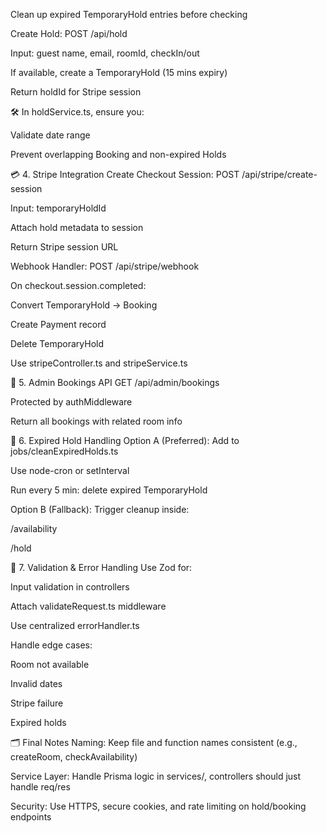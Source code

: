 Clean up expired TemporaryHold entries before checking

Create Hold:
POST /api/hold

Input: guest name, email, roomId, checkIn/out

If available, create a TemporaryHold (15 mins expiry)

Return holdId for Stripe session

🛠 In holdService.ts, ensure you:

Validate date range

Prevent overlapping Booking and non-expired Holds

💳 4. Stripe Integration
Create Checkout Session:
POST /api/stripe/create-session

Input: temporaryHoldId

Attach hold metadata to session

Return Stripe session URL

Webhook Handler:
POST /api/stripe/webhook

On checkout.session.completed:

Convert TemporaryHold → Booking

Create Payment record

Delete TemporaryHold

Use stripeController.ts and stripeService.ts

📖 5. Admin Bookings API
GET /api/admin/bookings

Protected by authMiddleware

Return all bookings with related room info

🧼 6. Expired Hold Handling
Option A (Preferred):
Add to jobs/cleanExpiredHolds.ts

Use node-cron or setInterval

Run every 5 min: delete expired TemporaryHold

Option B (Fallback):
Trigger cleanup inside:

/availability

/hold

🧪 7. Validation & Error Handling
Use Zod for:

Input validation in controllers

Attach validateRequest.ts middleware

Use centralized errorHandler.ts

Handle edge cases:

Room not available

Invalid dates

Stripe failure

Expired holds

🗂 Final Notes
Naming: Keep file and function names consistent (e.g., createRoom, checkAvailability)

Service Layer: Handle Prisma logic in services/, controllers should just handle req/res

Security: Use HTTPS, secure cookies, and rate limiting on hold/booking endpoints